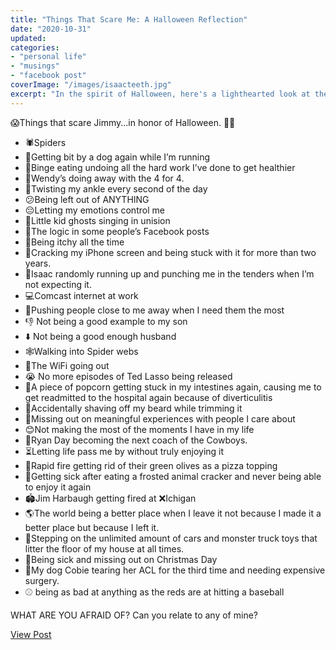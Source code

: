 ```yaml
---
title: "Things That Scare Me: A Halloween Reflection"
date: "2020-10-31"
updated: 
categories: 
- "personal life"
- "musings"
- "facebook post"
coverImage: "/images/isaacteeth.jpg"
excerpt: "In the spirit of Halloween, here's a lighthearted look at the things that scare me, from spiders to life's bigger worries."
---
```

😱Things that scare Jimmy...in honor of Halloween. 🎃👻

- 🕷Spiders
- 🐶Getting bit by a dog again while I’m running
- 🍦Binge eating undoing all the hard work I’ve done to get healthier
- 🍔Wendy’s doing away with the 4 for 4. 
- 🦶Twisting my ankle every second of the day
- 😕Being left out of ANYTHING
- 😔Letting my emotions control me
- 👶Little kid ghosts singing in unision
- 🤨The logic in some people’s Facebook posts
- 😬Being itchy all the time
- 🤳Cracking my iPhone screen and being stuck with it for more than two years. 
- 🤜Isaac randomly running up and punching me in the tenders when I’m not expecting it. 
- 💻Comcast internet at work
- 🛑Pushing people close to me away when I need them the most
- 👎 Not being a good example to my son
- ⬇️ Not being a good enough husband
- 🕸Walking into Spider webs 
- 📵The WiFi going out
- 😭 No more episodes of Ted Lasso being released
- 🍿A piece of popcorn getting stuck in my intestines again, causing me to get readmitted to the hospital again because of diverticulitis 
- 🧔Accidentally shaving off my beard while trimming it
- 🥰Missing out on meaningful experiences with people I care about
- 😊Not making the most of the moments I have in my life
- 🏈Ryan Day becoming the next coach of the Cowboys. 
- ⏳Letting life pass me by without truly enjoying it
- 🍕Rapid fire getting rid of their green olives as a pizza topping
- 🦄Getting sick after eating a frosted animal cracker and never being able to enjoy it again
- 🏟Jim Harbaugh getting fired at ❌Ichigan 
- 🌎The world being a better place when I leave it not because I made it a better place but because I left it. 
- 🚙Stepping on the unlimited amount of cars and monster truck toys that litter the floor of my house at all times. 
- 🎄Being sick and missing out on Christmas Day
- 🦮My dog Cobie tearing her ACL for the third time and needing expensive surgery. 
- ⚾️ being as bad at anything as the reds are at hitting a baseball

WHAT ARE YOU AFRAID OF? Can you relate to any of mine?

<a href="https://www.facebook.com/photo.php?fbid=10104975723452533&set=pb.42207102.-2207520000&type=3" target="_blank" class="button facebook">View Post</a>
